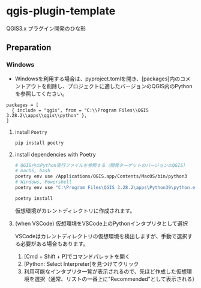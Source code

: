 # qgis-plugin-template

QGIS3.x プラグイン開発のひな形

## Preparation

### Windows

- Windowsを利用する場合は、pyproject.tomlを開き、[packages]内のコメントアウトを削除し、プロジェクトに適したバージョンのQGIS内のPythonを参照してください。

```
packages = [
  { include = "qgis", from = "C:\\Program Files\\QGIS 3.28.2\\apps\\qgis\\python" },
]
```

1. install `Poetry`

    ```sh
    pip install poetry
    ```

2. install dependencies with Poetry

    ```sh
    # QGIS内のPython実行ファイルを参照する（開発ターゲットのバージョンのQGIS）
    # macOS, bash
    poetry env use /Applications/QGIS.app/Contents/MacOS/bin/python3
    # Windows, Powershell
    poetry env use "C:\Program Files\QGIS 3.28.2\apps\Python39\python.exe"

    poetry install
    ```

    仮想環境がカレントディレクトリに作成されます。

3. (when VSCode) 仮想環境をVSCode上のPythonインタプリタとして選択

    VSCodeはカレントディレクトリの仮想環境を検出しますが、手動で選択する必要がある場合もあります。  

    1. [Cmd + Shift + P]でコマンドパレットを開く
    2. [Python: Select Interpreter]を見つけてクリック
    3. 利用可能なインタプリタ一覧が表示されるので、先ほど作成した仮想環境を選択（通常、リストの一番上に"Recommended"として表示される）
